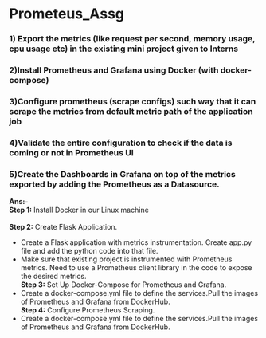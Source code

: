 # Prometeus_Assg
###   1) Export the metrics (like request per second, memory usage, cpu usage etc) in the existing mini project given to Interns<br>
### 2)Install Prometheus and Grafana using Docker (with docker-compose)<br> 
### 3)Configure prometheus (scrape configs) such way that it can scrape the metrics from default metric path of the application job<br> 
### 4)Validate the entire configuration to check if the data is coming or not in Prometheus UI<br> 
### 5)Create the Dashboards in Grafana on top of the metrics exported by adding the Prometheus as a Datasource.<br>
**Ans:-** <br>
**Step 1:** Install Docker in our Linux machine <br><br>
 **Step 2:** Create Flask Application.<br>
  + Create a Flask application with metrics instrumentation. Create app.py file and add the python code into that file.<br>
 + Make sure that existing  project is instrumented with Prometheus metrics. Need to use a Prometheus client library in the code to expose the desired metrics.<br>
**Step 3:** Set Up Docker-Compose for Prometheus and Grafana.<br>
  + Create a docker-compose.yml file to define the services.Pull the images of Prometheus and Grafana from DockerHub. <br>
**Step 4:** Configure Prometheus Scraping.<br>
  + Create a docker-compose.yml file to define the services.Pull the images of Prometheus and Grafana from DockerHub. <br>
